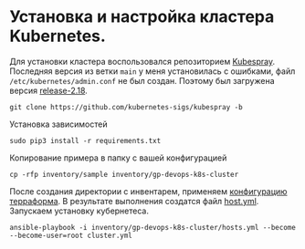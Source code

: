 # Установка и настройка кластера Kubernetes.

Для установки кластера воспользовался репозиторием [Kubespray](https://github.com/kubernetes-sigs/kubespray). Последняя версия из ветки `main` у меня установилась с ошибками, файл `/etc/kubernetes/admin.conf` не был создан. Поэтому был загружена версия [release-2.18](https://github.com/kubernetes-sigs/kubespray/tree/release-2.18).

```Shell
git clone https://github.com/kubernetes-sigs/kubespray -b 
````
Установка зависимостей

```Shell
sudo pip3 install -r requirements.txt
````
Копирование примера в папку с вашей конфигурацией

```Shell
cp -rfp inventory/sample inventory/gp-devops-k8s-cluster
```

После создания директории с инвентарем, применяем [конфигурацию терраформа](../terraform). В результате выполнения создатся файл [host.yml](./inventory/gp-devops-k8s-cluster/hosts.yml).
Запускаем установку кубернетеса.

```Shell
ansible-playbook -i inventory/gp-devops-k8s-cluster/hosts.yml --become --become-user=root cluster.yml
```